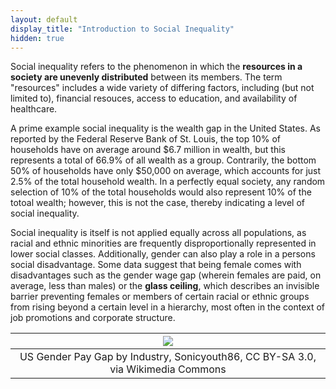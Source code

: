 ```yaml
---
layout: default
display_title: "Introduction to Social Inequality"
hidden: true
---
```

Social inequality refers to the phenomenon in which the **resources in a society are unevenly distributed** between its members. The term "resources" includes a wide variety of differing factors, including (but not limited to), financial resouces, access to education, and availability of healthcare.

A prime example social inequality is the wealth gap in the United States. As reported by the Federal Reserve Bank of St. Louis, the top 10% of households have on average around $6.7 million in wealth, but this represents a total of 66.9% of all wealth as a group. Contrarily, the bottom 50% of households have only $50,000 on average, which accounts for just 2.5% of the total household wealth. In a perfectly equal society, any random selection of 10% of the total households would also represent 10% of the totoal wealth; however, this is not the case, thereby indicating a level of social inequality.

Social inequality is itself is not applied equally across all populations, as racial and ethnic minorities are frequently disproportionally represented in lower social classes. Additionally, gender can also play a role in a persons social disadvantage. Some data suggest that being female comes with disadvantages such as the gender wage gap (wherein females are paid, on average, less than males) or the **glass ceiling**, which describes an invisible barrier preventing females or members of certain racial or ethnic groups from rising beyond a certain level in a hierarchy, most often in the context of job promotions and corporate structure. 

|![](https://upload.wikimedia.org/wikipedia/commons/5/58/US_Gender_Pay_Gap_by_industry_.001.png)|
|:--:|
|US Gender Pay Gap by Industry, Sonicyouth86, CC BY-SA 3.0, via Wikimedia Commons|